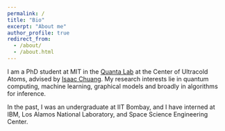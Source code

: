 ```yaml
---
permalink: /
title: "Bio"
excerpt: "About me"
author_profile: true
redirect_from: 
  - /about/
  - /about.html
---
```


I am a PhD student at MIT in the [Quanta Lab](http://web.mit.edu/~cua/www/quanta/) at the Center of Ultracold Atoms, advised by [Isaac Chuang](http://feynman.mit.edu/ike/homepage/index.html). My research interests lie in quantum computing, machine learning, graphical models and broadly in algorithms for inference.

In the past, I was an undergraduate at IIT Bombay, and I have interned at IBM, Los Alamos National Laboratory, and Space Science Engineering Center.


<!-- ## Research
(A full list of my publications can be found on <a href="https://scholar.google.com/citations?user=W5RQsVIAAAAJ&hl=en&oi=ao" target="_blank">Google Scholar</a>.)


### Quantum Computing

### Learning Graphical Models from Dynamics -->